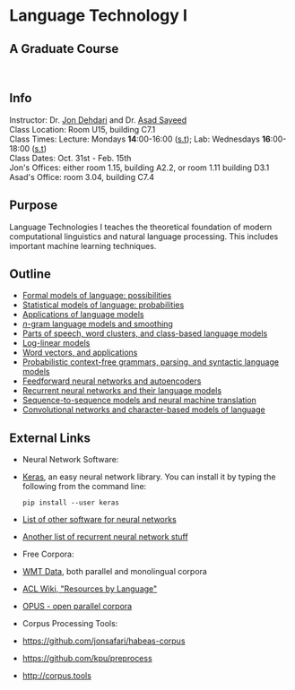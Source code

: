 # Language Technology I
## A Graduate Course

<br>

## Info
Instructor: Dr. [Jon Dehdari](http://jon.dehdari.org) and Dr. [Asad Sayeed](http://www.coli.uni-saarland.de/~asayeed) <br>
Class Location: Room U15, building C7.1 <br>
Class Times: Lecture: Mondays **14**:00-16:00 ([s.t](https://en.wikipedia.org/wiki/Academic_quarter_(class_timing))); Lab: Wednesdays **16**:00-18:00 ([s.t](https://en.wikipedia.org/wiki/Academic_quarter_(class_timing))) <br>
Class Dates: Oct. 31st - Feb. 15th <br>
Jon's Offices: either room 1.15, building A2.2, or room 1.11 building D3.1 <br>
Asad's Office: room 3.04, building C7.4


## Purpose
Language Technologies I teaches the theoretical foundation of modern computational linguistics and natural language processing.
This includes important machine learning techniques.


## Outline
- [Formal models of language: possibilities](https://drive.google.com/open?id=0B-aFax-9-qt3Mk1pcjV0ZV9zelE)
- [Statistical models of language: probabilities](https://drive.google.com/open?id=0B-aFax-9-qt3OU1tMmJFSF85Nnc)
- [Applications of language models](https://drive.google.com/open?id=0B-aFax-9-qt3b3dnSHJkSGlHaVU)
- [*n*-gram language models and smoothing](http://www.statmt.org/book/slides/07-language-models.pdf)
- [Parts of speech, word clusters, and class-based language models](https://drive.google.com/open?id=0B-aFax-9-qt3X1B5UVVUZUZxUDQ)
- [Log-linear models](https://drive.google.com/open?id=0B-aFax-9-qt3ZUdrU2VzeGU0YzA)
- [Word vectors, and applications](https://drive.google.com/open?id=0B-aFax-9-qt3ZTd4WmpqWmJZMEk)
- [Probabilistic context-free grammars, parsing, and syntactic language models](https://drive.google.com/open?id=0B-aFax-9-qt3YXVITS1ZNGhzX3M)
- [Feedforward neural networks and autoencoders](https://drive.google.com/open?id=0B-aFax-9-qt3SW5GUGtyUk91a1k)
- [Recurrent neural networks and their language models](https://drive.google.com/open?id=0B-aFax-9-qt3U05HNFk0VkFIOUE)
- [Sequence-to-sequence models and neural machine translation](https://drive.google.com/open?id=0B-aFax-9-qt3SENHNFpCTGh3U1k)
- [Convolutional networks and character-based models of language](https://drive.google.com/open?id=0B-aFax-9-qt3VGhTb01ERGxvUkk)

## External Links
- Neural Network Software:
 - [Keras](http://keras.io), an easy neural network library.  You can install it by typing the following from the command line:

       pip install --user keras

 - [List of other software for neural networks](http://deeplearning.net/software_links)
 - [Another list of recurrent neural network stuff](https://github.com/kjw0612/awesome-rnn)
- Free Corpora:
 - [WMT Data](http://www.statmt.org/wmt16/translation-task.html#download), both parallel and monolingual corpora
 - [ACL Wiki, "Resources by Language"](http://aclweb.org/aclwiki/index.php?title=List_of_resources_by_language)
 - [OPUS - open parallel corpora](http://opus.lingfil.uu.se)
- Corpus Processing Tools:
 - https://github.com/jonsafari/habeas-corpus
 - https://github.com/kpu/preprocess
 - http://corpus.tools
